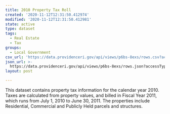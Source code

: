 ```yaml
---
title: 2010 Property Tax Roll
created: '2020-11-12T12:31:50.412974'
modified: '2020-11-12T12:31:50.412981'
state: active
type: dataset
tags:
  - Real Estate
  - Tax
groups:
  - Local Government
csv_url: 'https://data.providenceri.gov/api/views/p6bs-8exs/rows.csv?accessType=DOWNLOAD'
json_url: >-
  https://data.providenceri.gov/api/views/p6bs-8exs/rows.json?accessType=DOWNLOAD
layout: post

---
```

This dataset contains property tax information for the calendar year 2010. Taxes are calculated from property values, and billed in Fiscal Year 2011, which runs from July 1, 2010 to June 30, 2011. The properties include Residential, Commercial and Publicly Held parcels and structures.
